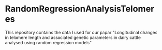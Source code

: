 # RandomRegressionAnalysisTelomeres
This repository contains the data I used for our papar "Longitudinal changes in telomere length and associated genetic parameters in dairy cattle analysed using random regression models"
